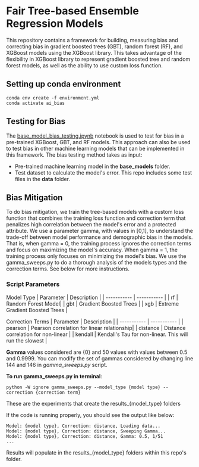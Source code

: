 # Fair Tree-based Ensemble Regression Models
This repository contains a framework for building, measuring bias and correcting bias in gradient boosted trees (GBT), random forest (RF), and XGBoost  models using the XGBoost library. This takes advantage of the flexibility in XGBoost library to represent gradient boosted tree and random forest models, as well as the ability to use custom loss function.

## Setting up conda environment
```
conda env create -f environment.yml
conda activate ai_bias
```

## Testing for Bias
The [base_model_bias_testing.ipynb](https://github.com/NREL/Fair_Forest_Models/blob/main/base_model_bias_testing.ipynb) notebook is used to test for bias in a pre-trained XGBoost, GBT, and RF models. This approach can also be used to test bias in other machine learning models that can be implemented in this framework. The bias testing method takes as input:
* Pre-trained machine learning model in the **base_models** folder.
* Test dataset to calculate the model's error. This repo includes some test files in the **data** folder.

## Bias Mitigation
To do bias mitigation, we train the tree-based models with a custom loss function that combines the training loss function and correction term that penalizes high correlation between the model's error and a protected attribute. We use a parameter gamma, with values in [0,1], to understand the trade-off between model performance and demographic bias in the models. That is, when gamma = 0, the training process ignores the correction terms and focus on maximizing the model's accuracy. When gamma = 1, the training process only focuses on minimizing the model's bias. We use the gamma_sweeps.py to do a thorough analysis of the models types and the correction terms. See below for more instructions.


### Script Parameters
Model Type
| Parameter | Description |
| ----------- | ----------- |
| rf | Random Forest Model|
| gbt | Gradient Boosted Trees |
| xgb | Extreme Gradient Boosted Trees |

Correction Terms
| Parameter | Description |
| ----------- | ----------- |
| pearson | Pearson correlation for linear relationship|
| distance | Distance correlation for non-linear |
| kendall | Kendall's Tau for non-linear. This will run the slowest |


**Gamma** values considered are {0} and 50 values with values between 0.5 and 0.9999.
You can modify the set of gammas considered by changing line 144 and 146 in *gamma_sweeps.py* script.



**To run gamma_sweeps.py in terminal**:
```linux
python -W ignore gamma_sweeps.py --model_type {model type} --correction {correction term}
```
These are the experiments that create the results_{model_type} folders

If the code is running properly, you should see the output like below:
```{r, message=TRUE}
Model: {model type}, Correction: distance, Loading data...
Model: {model type}, Correction: distance, Sweeping Gamma...
Model: {model type}, Correction: distance, Gamma: 0.5, 1/51
...

```
Results will populate in  the results_{model_type} folders within this repo's folder.
